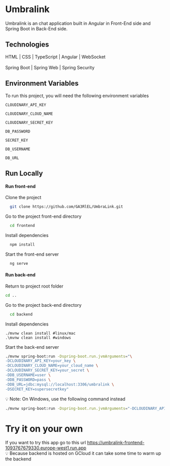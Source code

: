 
# Umbralink

Umbralink is an chat application built in Angular in Front-End side and Spring Boot in Back-End side.

## Technologies

HTML | CSS | TypeScript |  Angular | WebSocket <br/> <br/>
Spring Boot | Spring Web | Spring Security

## Environment Variables

To run this project, you will need the following environment variables

`CLOUDINARY_API_KEY`

`CLOUDINARY_CLOUD_NAME`

`CLOUDINARY_SECRET_KEY`

`DB_PASSWORD`

`SECRET_KEY`

`DB_USERNAME`

`DB_URL`


## Run Locally

#### Run front-end

Clone the project

```bash
  git clone https://github.com/GA3RlEL/UmbraLink.git
```

Go to the project front-end directory

```bash
  cd frontend
```

Install dependencies

```bash
  npm install
```

Start the front-end server

```bash
  ng serve
```

#### Run back-end

Return to project root folder

```bash
cd ..
```

Go to the project back-end directory

```bash
  cd backend
```

Install dependencies
```
./mvnw clean install #linux/mac
.\mvnw clean install #windows
```

Start the back-end server

```bash
./mvnw spring-boot:run -Dspring-boot.run.jvmArguments="\
-DCLOUDINARY_API_KEY=your_key \
-DCLOUDINARY_CLOUD_NAME=your_cloud_name \
-DCLOUDINARY_SECRET_KEY=your_secret \
-DDB_USERNAME=user \
-DDB_PASSWORD=pass \
-DDB_URL=jdbc:mysql://localhost:3306/umbralink \
-DSECRET_KEY=supersecretkey"
```

💡 Note: On Windows, use the following command instead
```bash
./mvnw spring-boot:run -Dspring-boot.run.jvmArguments="-DCLOUDINARY_API_KEY=your_key -DCLOUDINARY_CLOUD_NAME=your_cloud_name -DCLOUDINARY_SECRET_KEY=your_secret -DDB_USERNAME=user -DDB_PASSWORD=pass -DDB_URL=jdbc:mysql://localhost:3306/umbralink -DSECRET_KEY=supersecretkey"
```


# Try it on your own
If you want to try this app go to this url https://umbralink-frontend-1093767679330.europe-west1.run.app
<br/>
💡 Because backend is hosted on GCloud it can take some time to warm up the backend




